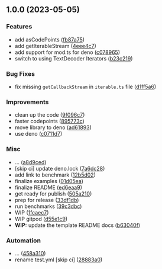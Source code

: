 ## 1.0.0 (2023-05-05)


### Features

* add asCodePoints ([fb87a75](https://github.com/okikio/codepoint-iterator/commit/fb87a75b0e273448d814b0e937a34c3d462260b7))
* add getIterableStream ([4eee4c7](https://github.com/okikio/codepoint-iterator/commit/4eee4c70b694c0f09883b262680536b41465a52b))
* add support for mod.ts for deno ([c078965](https://github.com/okikio/codepoint-iterator/commit/c078965139cace877caf9b66f531c4dc0e89583c))
* switch to using TextDecoder Iterators ([b23c219](https://github.com/okikio/codepoint-iterator/commit/b23c219f099790f8d7aa8dd694ac542da23b04b5))


### Bug Fixes

* fix missing `getCallbackStream` in `iterable.ts` file ([d1ff5a6](https://github.com/okikio/codepoint-iterator/commit/d1ff5a612ba75cec3c3331deea134dd7cacefc92))


### Improvements

* clean up the code ([9f096c7](https://github.com/okikio/codepoint-iterator/commit/9f096c77c77aee4d756d65baabaef7b117db99dd))
* faster codepoints ([895773c](https://github.com/okikio/codepoint-iterator/commit/895773cb7a194dee916225e76c769ce84185d379))
* move library to deno ([ad61893](https://github.com/okikio/codepoint-iterator/commit/ad61893d12d67ca5bcadf725949a93ae67ede53b))
* use deno ([c0711d7](https://github.com/okikio/codepoint-iterator/commit/c0711d7644054c12a19a6967026b4b003e0803c8))


### Misc

* ... ([a8d9ced](https://github.com/okikio/codepoint-iterator/commit/a8d9ced468dcc0bc5bc53a9ac6fd645834a19540))
* [skip ci] update deno.lock ([7a6dc28](https://github.com/okikio/codepoint-iterator/commit/7a6dc289d243eb50df69ed44bfa5c350b1cbec1e))
* add link to benchmark ([12b5d02](https://github.com/okikio/codepoint-iterator/commit/12b5d0227bbae7a448aea6ff1b1e686b61c36784))
* finalize examples ([01d05ea](https://github.com/okikio/codepoint-iterator/commit/01d05eac560e877ed19968d22075826677908184))
* finalize README ([ed6eaa9](https://github.com/okikio/codepoint-iterator/commit/ed6eaa9062a51970af0e9b43ff0afe08b1312c4d))
* get ready for publish ([505a210](https://github.com/okikio/codepoint-iterator/commit/505a21099669ae13ca891804334e3a1ed85c3199))
* prep for release ([33df1db](https://github.com/okikio/codepoint-iterator/commit/33df1db837ca44ca0757da88038e29874b97db27))
* run benchmarks ([39c3dbc](https://github.com/okikio/codepoint-iterator/commit/39c3dbcd44ca9956783d9fe8f7f6b63ff7a1de1d))
* WIP ([1fcaec7](https://github.com/okikio/codepoint-iterator/commit/1fcaec77e6f7cb8c9cbb1639725f115b01ef855b))
* WIP gitpod ([d55e1c9](https://github.com/okikio/codepoint-iterator/commit/d55e1c9ad9fd9562baa3703f4cbf80bad48b7afa))
* **WIP:** update the template README docs ([b63040f](https://github.com/okikio/codepoint-iterator/commit/b63040fcd6efbb5488f52bfe933095d49bd9d30e))


### Automation

* ... ([458a310](https://github.com/okikio/codepoint-iterator/commit/458a3104ae47fa50387e1a3448a5325bb43b2f5b))
* rename test.yml [skip ci] ([28883a0](https://github.com/okikio/codepoint-iterator/commit/28883a09d1d3eac75813f36a97020ca4c587c831))
